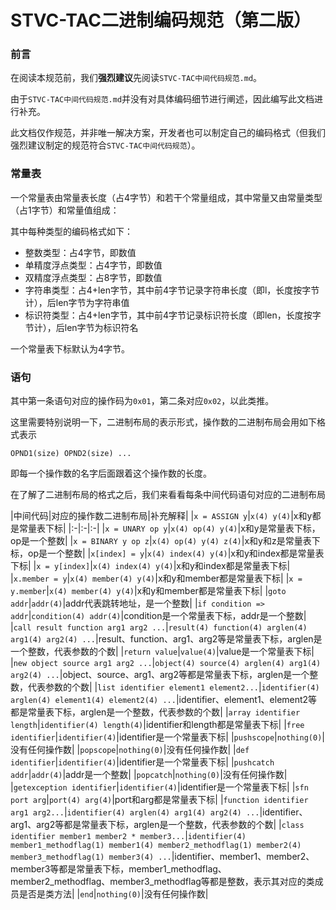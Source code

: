 # STVC-TAC二进制编码规范（第二版）

### 前言

在阅读本规范前，我们**强烈建议**先阅读``STVC-TAC中间代码规范.md``。

由于``STVC-TAC中间代码规范.md``并没有对具体编码细节进行阐述，因此编写此文档进行补充。

此文档仅作规范，并非唯一解决方案，开发者也可以制定自己的编码格式（但我们强烈建议制定的规范符合``STVC-TAC中间代码规范``）。

### 常量表

一个常量表由常量表长度（占4字节）和若干个常量组成，其中常量又由常量类型（占1字节）和常量值组成：

其中每种类型的编码格式如下：

* 整数类型：占4字节，即数值
* 单精度浮点类型：占4字节，即数值
* 双精度浮点类型：占8字节，即数值
* 字符串类型：占4+len字节，其中前4字节记录字符串长度（即l，长度按字节计），后len字节为字符串值
* 标识符类型：占4+len字节，其中前4字节记录标识符长度（即len，长度按字节计），后len字节为标识符名

一个常量表下标默认为4字节。

### 语句

其中第一条语句对应的操作码为``0x01``，第二条对应``0x02``，以此类推。

这里需要特别说明一下，二进制布局的表示形式，操作数的二进制布局会用如下格式表示

``OPND1(size) OPND2(size) ...``

即每一个操作数的名字后面跟着这个操作数的长度。

在了解了二进制布局的格式之后，我们来看看每条中间代码语句对应的二进制布局

|中间代码|对应的操作数二进制布局|补充解释|
|``x = ASSIGN y``|``x(4) y(4)``|x和y都是常量表下标|
|:-|:-|:-|
|``x = UNARY op y``|``x(4) op(4) y(4)``|x和y是常量表下标，op是一个整数|
|``x = BINARY y op z``|``x(4) op(4) y(4) z(4)``|x和y和z是常量表下标，op是一个整数|
|``x[index] = y``|``x(4) index(4) y(4)``|x和y和index都是常量表下标|
|``x = y[index]``|``x(4) index(4) y(4)``|x和y和index都是常量表下标|
|``x.member = y``|``x(4) member(4) y(4)``|x和y和member都是常量表下标|
|``x = y.member``|``x(4) member(4) y(4)``|x和y和member都是常量表下标|
|``goto addr``|``addr(4)``|addr代表跳转地址，是一个整数|
|``if condition => addr``|``condition(4) addr(4)``|condition是一个常量表下标，addr是一个整数|
|``call result function arg1 arg2 ...``|``result(4) function(4) arglen(4) arg1(4) arg2(4) ...``|result、function、arg1、arg2等是常量表下标，arglen是一个整数，代表参数的个数|
|``return value``|``value(4)``|value是一个常量表下标|
|``new object source arg1 arg2 ...``|``object(4) source(4) arglen(4) arg1(4) arg2(4) ...``|object、source、arg1、arg2等都是常量表下标，arglen是一个整数，代表参数的个数|
|``list identifier element1 element2...``|``identifier(4) arglen(4) element1(4) element2(4) ...``|identifier、element1、element2等都是常量表下标，arglen是一个整数，代表参数的个数|
|``array identifier length``|``identifier(4) length(4)``|identifier和length都是常量表下标|
|``free identifier``|``identifier(4)``|identifier是一个常量表下标|
|``pushscope``|``nothing(0)``|没有任何操作数|
|``popscope``|``nothing(0)``|没有任何操作数|
|``def identifier``|``identifier(4)``|identifier是一个常量表下标|
|``pushcatch addr``|``addr(4)``|addr是一个整数|
|``popcatch``|``nothing(0)``|没有任何操作数|
|``getexception identifier``|``identifier(4)``|identifier是一个常量表下标|
|``sfn port arg``|``port(4) arg(4)``|port和arg都是常量表下标|
|``function identifier arg1 arg2...``|``identifier(4) arglen(4) arg1(4) arg2(4) ...``|identifier、arg1、arg2等都是常量表下标，arglen是一个整数，代表参数的个数|
|``class identifier member1 member2 * member3...``|``identifier(4) member1_methodflag(1) member1(4) member2_methodflag(1) member2(4) member3_methodflag(1) member3(4) ...``|identifier、member1、member2、member3等都是常量表下标，member1_methodflag、member2_methodflag、member3_methodflag等都是整数，表示其对应的类成员是否是类方法|
|``end``|``nothing(0)``|没有任何操作数|